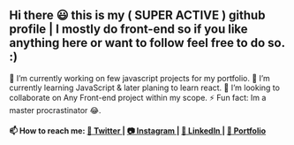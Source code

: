 ## Hi there 😃 this is my ( SUPER ACTIVE ) github profile | I mostly do front-end so if you like anything here or want to follow feel free to do so. :)

 
🔭 I’m currently working on few javascript projects for my portfolio.
🌱 I’m currently learning JavaScript & later planing to learn react.
👯 I’m looking to collaborate on Any Front-end project within my scope.
⚡ Fun fact: Im a master procrastinator 😂.
 
#### 📫 How to reach me: [ 💜 Twitter ](https://twitter.com/Rohil_Cris)| [ 📷 Instagram ](https://www.instagram.com/rcris.p) | [ 🤵 LinkedIn ](https://www.linkedin.com/in/rohil-pinto)| [ 🎯 Portfolio ](https://rohilpinto.com)
 

 
